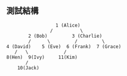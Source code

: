 ## 測試結構
                      1 (Alice)
                    /          \
            2 (Bob)         3 (Charlie)
            /      \         /         \
    4 (David)    5 (Eve)  6 (Frank)  7 (Grace)
       /   \             / 
    8(Hen)  9(Ivy)     11(Kim)
           /
        10(Jack)
        